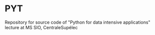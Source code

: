 # PYT
Repository for source code of "Python for data intensive applications" lecture at MS SIO, CentraleSupélec
